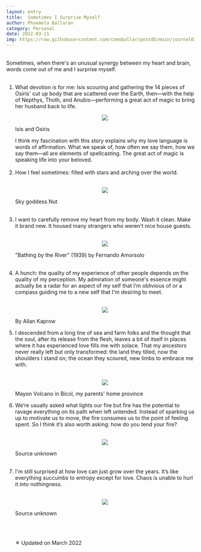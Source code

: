 ```yaml
---
layout: entry
title:  Sometimes I Surprise Myself
author: Phoemela Ballaran
category: Personal
date: 2022-03-11
img: https://raw.githubusercontent.com/comoballar/postdb/main/journal03/amorsolo.jpeg
---
```

<br>
Sometimes, when there's an unusual synergy between my heart and brain, words come out of me and I surprise myself.
<br><br>
<ol>
  <li>What devotion is for me: Isis scouring and gathering the 14 pieces of Osiris' cut up body that are scattered over the Earth, then—with the help of Nepthys, Thoth, and Anubis—performing a great act of magic to bring her husband back to life.
    <br>
    <p align="center"><img src="https://raw.githubusercontent.com/comoballar/postdb/main/journal03/isis.jpeg"/><figcaption>Isis and Osiris</figcaption></p>
    I think my fascination with this story explains why my love language is words of affirmation. What we speak of, how often we say them, how we say them—all are elements of spellcasting. The great act of magic is speaking life into your beloved.</li>
  <br>
  <li>How I feel sometimes: filled with stars and arching over the world.</li>
  <br>
  <p align="center"><img src="https://raw.githubusercontent.com/comoballar/postdb/main/journal03/nut.jpeg"/><figcaption>Sky goddess Nut</figcaption></p>
  <br>
  <li>I want to carefully remove my heart from my body. Wash it clean. Make it brand new. It housed many strangers who weren't nice house guests.</li>
  <br>
  <p align="center"><img src="https://raw.githubusercontent.com/comoballar/postdb/main/journal03/amorsolo.jpeg"/><figcaption>"Bathing by the River" (1939) by Fernando Amorsolo</figcaption></p>
  <br>
  <li>A hunch: the quality of my experience of other people depends on the quality of my perception. My admiration of someone's essence might actually be a radar for an aspect of my self that I'm oblivious of or a compass guiding me to a new self that I'm desiring to meet.</li>
  <br>
  <p align="center"><img src="https://raw.githubusercontent.com/comoballar/postdb/main/journal03/mirror.png"/><figcaption>By Allan Kaprow</figcaption></p>
  <li>I descended from a long line of sea and farm folks and the thought that the soul, after its release from the flesh, leaves a bit of itself in places where it has experienced love fills me with solace. That my ancestors never really left but only transformed: the land they tilled, now the shoulders I stand on; the ocean they scoured, new limbs to embrace me with.</li>
  <br>
  <p align="center"><img src="https://raw.githubusercontent.com/comoballar/postdb/main/journal03/land.jpg"/><figcaption>Mayon Volcano in Bicol, my parents' home province</figcaption></p>
  <li>We’re usually asked what lights our fire but fire has the potential to ravage everything on its path when left untended. Instead of sparking us up to motivate us to move, the fire consumes us to the point of feeling spent. So I think it’s also worth asking: how do you tend your fire?</li>
  <br>
  <p align="center"><img src="https://raw.githubusercontent.com/comoballar/postdb/main/journal03/fire.jpeg"/><figcaption>Source unknown</figcaption></p>
  <br>
  <li>I'm still surprised at how love can just grow over the years. It’s like everything succumbs to entropy except for love. Chaos is unable to hurl it into nothingness.</li>
  <br>
  <p align="center"><img src="https://raw.githubusercontent.com/comoballar/postdb/main/journal03/love.png"/><figcaption>Source unknown</figcaption></p>
<br><br>
  <p>⚘ Updated on March 2022</p>
